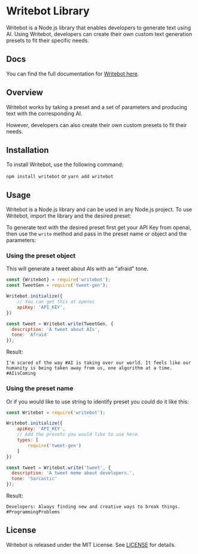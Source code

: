 # Writebot Library

Writebot is a Node.js library that enables developers to generate text using AI. Using Writebot, developers can create their own custom text generation presets to fit their specific needs.

## Docs

You can find the full documentation for [Writebot here](https://writebot.app/docs/intro).

## Overview

Writebot works by taking a preset and a set of parameters and producing text with the corresponding AI. 

However, developers can also create their own custom presets to fit their needs.

## Installation

To install Writebot, use the following command:

`npm install writebot`
or
`yarn add writebot`

## Usage

Writebot is a Node.js library and can be used in any Node.js project. To use Writebot, import the library and the desired preset:

To generate text with the desired preset first get your API Key from openai, then use the `write` method and pass in the preset name or object and the parameters:

### Using the preset object

This will generate a tweet about AIs with an "afraid" tone.

```js
const {Writebot} = require('writebot');
const TweetGen = require('tweet-gen');

Writebot.initialize({
    // You can get this at openai
    apiKey: 'API_KEY',
})

const tweet = Writebot.write(TweetGen, {
  description: 'A tweet about AIs',
  tone: 'Afraid'
});
```
Result:
```text
I'm scared of the way #AI is taking over our world. It feels like our humanity is being taken away from us, one algorithm at a time. #AIisComing
```

### Using the preset name
Or if you would like to use string to identify preset you could do it like this:
```js
const Writebot = require('writebot');

Writebot.initialize({
    apiKey: 'API_KEY',
    // Add the presets you would like to use here.
    types: [
        require('tweet-gen')
    ]
})

const tweet = Writebot.write('tweet', {
  description: 'A tweet meme about developers.',
  tone: 'Sarcastic'
});
```
Result:
```text
Developers: Always finding new and creative ways to break things. #ProgrammingProblems
```

## License

Writebot is released under the MIT License. See [LICENSE](https://github.com/writebot/writebot/blob/master/LICENSE) for details.

